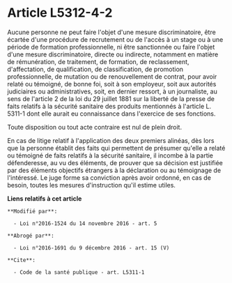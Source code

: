 # Article L5312-4-2

Aucune personne ne peut faire l'objet d'une mesure discriminatoire, être écartée d'une procédure de recrutement ou de l'accès
à un stage ou à une période de formation professionnelle, ni être sanctionnée ou faire l'objet d'une mesure discriminatoire,
directe ou indirecte, notamment en matière de rémunération, de traitement, de formation, de reclassement, d'affectation, de
qualification, de classification, de promotion professionnelle, de mutation ou de renouvellement de contrat, pour avoir
relaté ou témoigné, de bonne foi, soit à son employeur, soit aux autorités judiciaires ou administratives, soit, en dernier
ressort, à un journaliste, au sens de l'article 2 de la loi du 29 juillet 1881 sur la liberté de la presse de faits relatifs
à la sécurité sanitaire des produits mentionnés à l'article L. 5311-1 dont elle aurait eu connaissance dans l'exercice de ses
fonctions. 

Toute disposition ou tout acte contraire est nul de plein droit. 

En cas de litige relatif à l'application des deux premiers alinéas, dès lors que la personne établit des faits qui permettent
de présumer qu'elle a relaté ou témoigné de faits relatifs à la sécurité sanitaire, il incombe à la partie défenderesse, au
vu des éléments, de prouver que sa décision est justifiée par des éléments objectifs étrangers à la déclaration ou au
témoignage de l'intéressé. Le juge forme sa conviction après avoir ordonné, en cas de besoin, toutes les mesures
d'instruction qu'il estime utiles.

**Liens relatifs à cet article**

	**Modifié par**:

	  - Loi n°2016-1524 du 14 novembre 2016 - art. 5

	**Abrogé par**:

	  - Loi n°2016-1691 du 9 décembre 2016 - art. 15 (V)

	**Cite**:

	  - Code de la santé publique - art. L5311-1

